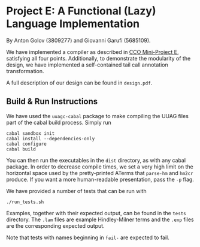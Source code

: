 # Project E: A Functional (Lazy) Language Implementation

By Anton Golov (3809277) and Giovanni Garufi (5685109).

We have implemented a compiler as described in [CCO Mini-Project E][0],
satisfying all four points.  Additionally, to demonstrate the modularity of the
design, we have implemented a self-contained tail call annotation
transformation.

A full description of our design can be found in `design.pdf`.

 [0]: http://foswiki.cs.uu.nl/foswiki/pub/Cco/MiniProjects/cco-project-e.pdf

## Build & Run Instructions

We have used the `uuagc-cabal` package to make compiling the UUAG files part of
the cabal build process.  Simply run

    cabal sandbox init
    cabal install --dependencies-only
    cabal configure
    cabal build

You can then run the executables in the `dist` directory, as with any cabal
package.  In order to decrease compile times, we set a very high limit on the
horizontal space used by the pretty-printed ATerms that `parse-hm` and `hm2cr`
produce.  If you want a more human-readable presentation, pass the `-p` flag.

We have provided a number of tests that can be run with

    ./run_tests.sh

Examples, together with their expected output, can be found in the `tests`
directory.  The `.lam` files are example Hindley-Milner terms and the `.exp`
files are the corresponding expected output.

Note that tests with names beginning in `fail-` are expected to fail.
